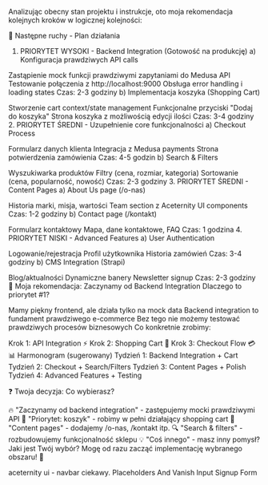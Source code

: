 Analizując obecny stan projektu i instrukcje, oto moja rekomendacja kolejnych kroków w logicznej kolejności:

🎯 Następne ruchy - Plan działania
1. PRIORYTET WYSOKI - Backend Integration (Gotowość na produkcję)
a) Konfiguracja prawdziwych API calls

Zastąpienie mock funkcji prawdziwymi zapytaniami do Medusa API
Testowanie połączenia z http://localhost:9000
Obsługa error handling i loading states
Czas: 2-3 godziny
b) Implementacja koszyka (Shopping Cart)

Stworzenie cart context/state management
Funkcjonalne przyciski "Dodaj do koszyka"
Strona koszyka z możliwością edycji ilości
Czas: 3-4 godziny
2. PRIORYTET ŚREDNI - Uzupełnienie core funkcjonalności
a) Checkout Process

Formularz danych klienta
Integracja z Medusa payments
Strona potwierdzenia zamówienia
Czas: 4-5 godzin
b) Search & Filters

Wyszukiwarka produktów
Filtry (cena, rozmiar, kategoria)
Sortowanie (cena, popularność, nowość)
Czas: 2-3 godziny
3. PRIORYTET ŚREDNI - Content Pages
a) About Us page (/o-nas)

Historia marki, misja, wartości
Team section z Aceternity UI components
Czas: 1-2 godziny
b) Contact page (/kontakt)

Formularz kontaktowy
Mapa, dane kontaktowe, FAQ
Czas: 1 godzina
4. PRIORYTET NISKI - Advanced Features
a) User Authentication

Logowanie/rejestracja
Profil użytkownika
Historia zamówień
Czas: 3-4 godziny
b) CMS Integration (Strapi)

Blog/aktualności
Dynamiczne banery
Newsletter signup
Czas: 2-3 godziny
🚀 Moja rekomendacja: Zaczynamy od Backend Integration
Dlaczego to priorytet #1?

Mamy piękny frontend, ale działa tylko na mock data
Backend integration to fundament prawdziwego e-commerce
Bez tego nie możemy testować prawdziwych procesów biznesowych
Co konkretnie zrobimy:

Krok 1: API Integration ⚡
Krok 2: Shopping Cart 🛒
Krok 3: Checkout Flow 💳
📊 Harmonogram (sugerowany)
Tydzień 1: Backend Integration + Cart Tydzień 2: Checkout + Search/Filters
Tydzień 3: Content Pages + Polish Tydzień 4: Advanced Features + Testing

❓ Twoja decyzja:
Co wybierasz?

🔥 "Zaczynamy od backend integration" - zastępujemy mocki prawdziwymi API
🛒 "Priorytet: koszyk" - robimy w pełni działający shopping cart
📄 "Content pages" - dodajemy /o-nas, /kontakt itp.
🔍 "Search & filters" - rozbudowujemy funkcjonalność sklepu
💡 "Coś innego" - masz inny pomysł?
Jaki jest Twój wybór? Mogę od razu zacząć implementację wybranego obszaru! 🚀



aceternity ui - navbar ciekawy. 
Placeholders And Vanish Input
Signup Form

